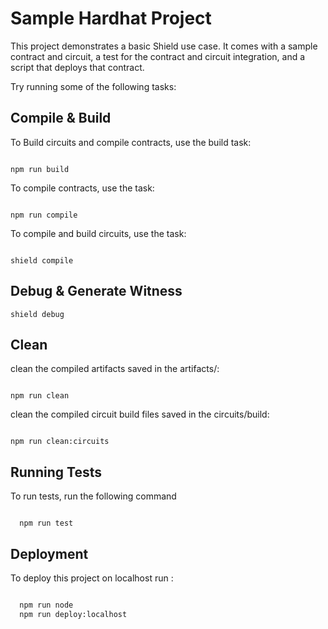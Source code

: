 # Sample Hardhat Project

This project demonstrates a basic Shield use case. It comes with a sample contract and circuit, a test for the contract and circuit integration, and a script that deploys that contract.

Try running some of the following tasks:

## Compile & Build

To Build circuits and compile contracts, use the build task:

```shell

npm run build
```

To compile contracts, use the task:

```shell

npm run compile
```

To compile and build circuits, use the task:

```shell

shield compile
```

## Debug & Generate Witness

```
shield debug
```

## Clean

clean the compiled artifacts saved in the artifacts/:

```shell

npm run clean
```

clean the compiled circuit build files saved in the circuits/build:

```shell

npm run clean:circuits
```

## Running Tests

To run tests, run the following command

```shell

  npm run test
```

## Deployment

To deploy this project on localhost run :

```bash

  npm run node
  npm run deploy:localhost

```
